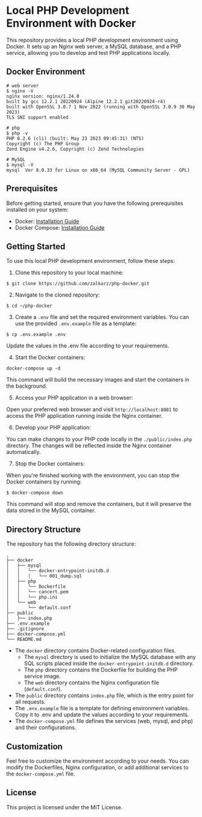 # Local PHP Development Environment with Docker
This repository provides a local PHP development environment using Docker. It sets up an Nginx web server, a MySQL database, and a PHP service, allowing you to develop and test PHP applications locally.

## Docker Environment
```shell
# web server
$ nginx -V
nginx version: nginx/1.24.0
built by gcc 12.2.1 20220924 (Alpine 12.2.1_git20220924-r4) 
built with OpenSSL 3.0.7 1 Nov 2022 (running with OpenSSL 3.0.9 30 May 2023)
TLS SNI support enabled

# php
$ php -v
PHP 8.2.6 (cli) (built: May 23 2023 09:45:31) (NTS)
Copyright (c) The PHP Group
Zend Engine v4.2.6, Copyright (c) Zend Technologies

# MySQL
$ mysql -V
mysql  Ver 8.0.33 for Linux on x86_64 (MySQL Community Server - GPL)
```

## Prerequisites
Before getting started, ensure that you have the following prerequisites installed on your system:

* Docker: [Installation Guide](https://docs.docker.com/get-docker/)
* Docker Compose: [Installation Guide](https://docs.docker.com/compose/install/)

## Getting Started
To use this local PHP development environment, follow these steps:

1. Clone this repository to your local machine:
```shell
$ git clone https://github.com/zalkarz/php-docker.git
```

2. Navigate to the cloned repository:
```shell
$ cd ~/php-docker
```

3. Create a `.env` file and set the required environment variables. You can use the provided `.env.example` file as a template:
```shell
$ cp .env.example .env
```

Update the values in the .env file according to your requirements.

4. Start the Docker containers:
```shell
docker-compose up -d
```
This command will build the necessary images and start the containers in the background.

5. Access your PHP application in a web browser:

Open your preferred web browser and visit `http://localhost:8081` to access the PHP application running inside the Nginx container.

6. Develop your PHP application:

You can make changes to your PHP code locally in the `./public/index.php` directory. The changes will be reflected inside the Nginx container automatically.

7. Stop the Docker containers:

When you're finished working with the environment, you can stop the Docker containers by running:
```shell
$ docker-compose down
```

This command will stop and remove the containers, but it will preserve the data stored in the MySQL container.

## Directory Structure
The repository has the following directory structure:

```arduino
.
├── docker
│   ├── mysql
│   │   └── docker-entrypoint-initdb.d
│   │   │   └── 001_dump.sql
│   ├── php
│   │   └── Dockerfile
│   │   └── cancert.pem
│   │   └── php.ini
│   └── web
│       └── default.conf
├── public
│   ├── index.php
├── .env.example
├── .gitignore
├── docker-compose.yml
└── README.md
```

* The `docker` directory contains Docker-related configuration files.
  * The `mysql` directory is used to initialize the MySQL database with any SQL scripts placed inside the `docker-entrypoint-initdb.d` directory.
  * The `php` directory contains the Dockerfile for building the PHP service image.
  * The `web` directory contains the Nginx configuration file (`default.conf`).
* The `public` directory contains `index.php` file, which is the entry point for all requests.
* The `.env.example` file is a template for defining environment variables. Copy it to .env and update the values according to your requirements.
* The `docker-compose.yml` file defines the services (web, mysql, and php) and their configurations.

## Customization
Feel free to customize the environment according to your needs. You can modify the Dockerfiles, Nginx configuration, or add additional services to the `docker-compose.yml` file.

## License
This project is licensed under the MIT License.
